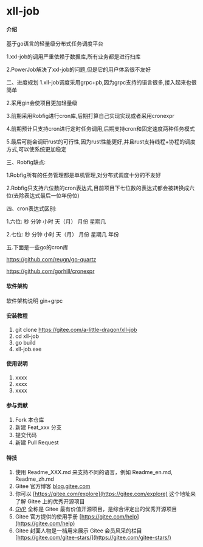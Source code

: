 # xll-job

#### 介绍
基于go语言的轻量级分布式任务调度平台

1.xxl-job的调用严重依赖于数据库,所有业务都是进行扫库

2.PowerJob解决了xxl-job的问题,但是它的用户体系很不友好

二、进度规划
1.xll-job调度采用grpc+pb,因为grpc支持的语言很多,接入起来也很简单

2.采用gin会使项目更加轻量级

3.前期采用Robfig进行cron库,后期打算自己实现实现或者采用cronexpr 

4.前期预计只支持cron进行定时任务调用,后期支持cron和固定速度两种任务模式

5.最后可能会调研rust的可行性,因为rust性能更好,并且rust支持线程+协程的调度方式,可以使系统更加稳定

三、Robfig缺点:

1.Robfig所有的任务管理都是单机管理,对分布式调度十分的不友好

2.Robfig只支持六位数的cron表达式,目前项目下七位数的表达式都会被转换成六位(去除表达式最后一位年份位)

四、cron表达式区别:

1.六位: 秒 分钟 小时 天（月） 月份 星期几

2.七位: 秒 分钟 小时 天（月） 月份 星期几 年份


五.下面是一些go的cron库

https://github.com/reugn/go-quartz

https://github.com/gorhill/cronexpr

#### 软件架构
软件架构说明
gin+grpc

#### 安装教程

1.  git clone https://gitee.com/a-little-dragon/xll-job
2.  cd xll-job
3.  go build
4.  xll-job.exe

#### 使用说明

1.  xxxx
2.  xxxx
3.  xxxx

#### 参与贡献

1.  Fork 本仓库
2.  新建 Feat_xxx 分支
3.  提交代码
4.  新建 Pull Request


#### 特技

1.  使用 Readme\_XXX.md 来支持不同的语言，例如 Readme\_en.md, Readme\_zh.md
2.  Gitee 官方博客 [blog.gitee.com](https://blog.gitee.com)
3.  你可以 [https://gitee.com/explore](https://gitee.com/explore) 这个地址来了解 Gitee 上的优秀开源项目
4.  [GVP](https://gitee.com/gvp) 全称是 Gitee 最有价值开源项目，是综合评定出的优秀开源项目
5.  Gitee 官方提供的使用手册 [https://gitee.com/help](https://gitee.com/help)
6.  Gitee 封面人物是一档用来展示 Gitee 会员风采的栏目 [https://gitee.com/gitee-stars/](https://gitee.com/gitee-stars/)
